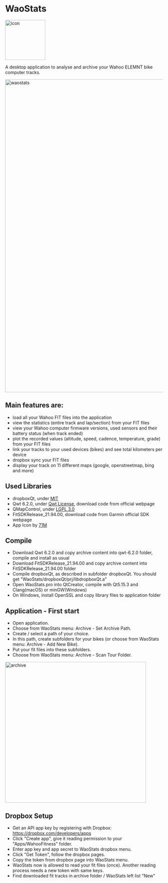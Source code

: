 # WaoStats

<img width="128" alt="icon" src="https://user-images.githubusercontent.com/30245296/205703174-b3d32a43-6e8e-415d-a7e5-00cdec2a0b6c.png">

A desktop application to analyse and archive your Wahoo ELEMNT bike computer tracks.

<img width="1000" alt="waostats" src="https://user-images.githubusercontent.com/30245296/195997239-19587c70-079c-4a51-8231-fe0a10e137cb.png">

## Main features are:
- load all your Wahoo FIT files into the application
- view the statistics (entire track and lap/section) from your FIT files
- view your Wahoo computer firmware versions, used sensors and their battery status (when track ended)
- plot the recorded values (altitude, speed, cadence, temperature, grade) from your FIT files
- link your tracks to your used devices (bikes) and see total kilometers per device
- dropbox sync your FIT files
- display your track on 11 different maps (google, openstreetmap, bing and more)

## Used Libraries
- dropboxQt, under [MIT](https://github.com/masc4ii/WaoStats/blob/main/dropboxQt/LICENSE)
- Qwt 6.2.0, under [Qwt License](https://qwt.sourceforge.io/qwtlicense.html), download code from official webpage
- QMapControl, under [LGPL 3.0](https://github.com/masc4ii/WaoStats/blob/main/QMapControl/COPYING.LESSER)
- FitSDKRelease_21.94.00, download code from Garmin official SDK webpage
- App Icon by [71M](https://zez.am/71m)

## Compile
- Download Qwt 6.2.0 and copy archive content into qwt-6.2.0 folder, compile and install as usual
- Download FitSDKRelease_21.94.00 and copy archive content into FitSDKRelease_21.94.00 folder
- Compile dropboxQt, as described in subfolder dropboxQt. You should get "WaoStats/dropboxQt/prj/libdropboxQt.a"
- Open WaoStats.pro into QtCreator, compile with Qt5.15.3 and Clang(macOS) or minGW(Windows)
- On Windows, install OpenSSL and copy library files to application folder

## Application - First start
- Open application.
- Choose from WaoStats menu: Archive - Set Archive Path.
- Create / select a path of your choice.
- In this path, create subfolders for your bikes (or choose from WaoStats menu: Archive - Add New Bike).
- Put your fit files into these subfolders.
- Choose from WaoStats menu: Archive - Scan Tour Folder.
<img width="450" alt="archive" src="https://user-images.githubusercontent.com/30245296/206466669-40a9026a-cb13-4f36-8610-01840d039c42.png">

## Dropbox Setup
- Get an API app key by registering with Dropbox: https://dropbox.com/developers/apps
- Click "Create app", give it reading permission to your "Apps/WahooFitness" folder.
- Enter app key and app secret to WaoStats dropbox menu.
- Click "Get Token", follow the dropbox pages.
- Copy the token from dropbox page into WaoStats menu.
- WaoStats now is allowed to read your fit files (once). Another reading process needs a new token with same keys.
- Find downloaded fit tracks in archive folder / WaoStats left list "New"
